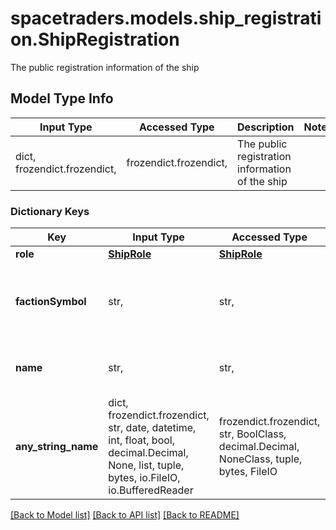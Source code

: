 # spacetraders.models.ship_registration.ShipRegistration

The public registration information of the ship

## Model Type Info
Input Type | Accessed Type | Description | Notes
------------ | ------------- | ------------- | -------------
dict, frozendict.frozendict,  | frozendict.frozendict,  | The public registration information of the ship | 

### Dictionary Keys
Key | Input Type | Accessed Type | Description | Notes
------------ | ------------- | ------------- | ------------- | -------------
**role** | [**ShipRole**](ShipRole.md) | [**ShipRole**](ShipRole.md) |  | 
**factionSymbol** | str,  | str,  | The symbol of the faction the ship is registered with | 
**name** | str,  | str,  | The agent&#x27;s registered name of the ship | 
**any_string_name** | dict, frozendict.frozendict, str, date, datetime, int, float, bool, decimal.Decimal, None, list, tuple, bytes, io.FileIO, io.BufferedReader | frozendict.frozendict, str, BoolClass, decimal.Decimal, NoneClass, tuple, bytes, FileIO | any string name can be used but the value must be the correct type | [optional]

[[Back to Model list]](../../README.md#documentation-for-models) [[Back to API list]](../../README.md#documentation-for-api-endpoints) [[Back to README]](../../README.md)

